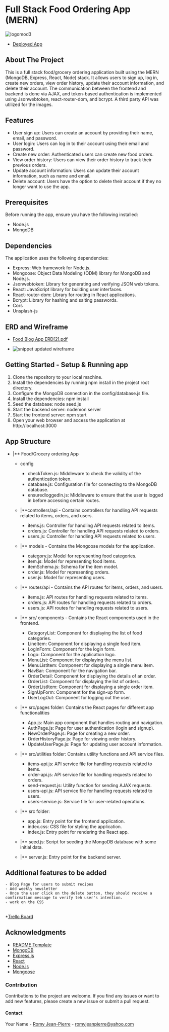 # Full Stack Food Ordering App (MERN)
![logomod3](https://github.com/romyjeanpierre/Food-Blog-App/assets/136476463/49917dd1-9f77-410f-a3f0-debaae164f61)

* [Deployed App](https://rommy-grocery-marketplace.onrender.com)

## About The Project

This is a full stack food/grocery ordering application built using the MERN (MongoDB, Express, React, Node) stack. It allows users to sign up, log in, create new orders, view order history, update their account information, and delete their account. The communication between the frontend and backend is done via AJAX, and token-based authentication is implemented using Jsonwebtoken, react-router-dom, and bcrypt. A third party API was utilized for the images. 

## Features

* User sign up: Users can create an account by providing their name, email, and password.
* User login: Users can log in to their account using their email and password.
* Create new order: Authenticated users can create new food orders.
* View order history: Users can view their order history to track their previous orders.
* Update account information: Users can update their account information, such as name and email.
* Delete account: Users have the option to delete their account if they no longer want to use the app.



## Prerequisites

Before running the app, ensure you have the following installed: 
* Node.js
* MongoDB 

## Dependencies

The application uses the following dependencies:

- Express: Web framework for Node.js.
- Mongoose: Object Data Modeling (ODM) library for MongoDB and Node.js.
- Jsonwebtoken: Library for generating and verifying JSON web tokens.
- React: JavaScript library for building user interfaces.
- React-router-dom: Library for routing in React applications.
- Bcrypt: Library for hashing and salting passwords.
- Cors
- Unsplash-js 


## ERD and Wireframe 
* [Food Blog App ERD[2].pdf](https://github.com/romyjeanpierre/Food-Blog-App/files/12717577/Food.Blog.App.ERD.2.pdf)

* ![snippet updated wireframe](https://github.com/romyjeanpierre/Food-Blog-App/assets/136476463/7345a11a-2bef-41c1-b126-bb4f56885a5a)




## Getting Started - Setup & Running app
1. Clone the repository to your local machine.
2. Install the dependencies by running npm install in the project root directory.
3. Configure the MongoDB connection in the config/database.js file.
4. Install the dependencies: npm install 
5. Seed the database: node seed.js 
6. Start the backend server: nodemon server
7. Start the frontend server: npm start
8. Open your web browser and access the application at http://localhost:3000


## App Structure 
* |** Food/Grocery ordering App
    *  config
        - checkToken.js: Middleware to check the validity of the authentication token.
        - database.js: Configuration file for connecting to the MongoDB database.
        - ensuredloggedIn.js: Middleware to ensure that the user is logged in before accessing certain  routes.

    * |**controllers/api - Contains controllers for handling API requests related to items, orders, and users.
        - items.js: Controller for handling API requests related to items.
        - orders.js: Controller for handling API requests related to orders.
        - users.js: Controller for handling API requests related to users.

    * |** models - Contains the Mongoose models for the application.
        - category.js: Model for representing food categories.
        - item.js: Model for representing food items.
        - itemSchema.js: Schema for the item model.
        - order.js: Model for representing orders.
        - user.js: Model for representing users.

    * |** routes/api - Contains the API routes for items, orders, and users.
        - items.js: API routes for handling requests related to items.
        - orders.js: API routes for handling requests related to orders.
        - users.js: API routes for handling requests related to users.

    * |** src/ components - Contains the React components used in the frontend.
        - CategoryList: Component for displaying the list of food categories.
        - LineItem: Component for displaying a single food item.
        - LogInForm: Component for the login form.
        - Logo: Component for the application logo.
        - MenuList: Component for displaying the menu list.
        - MenuListItem: Component for displaying a single menu item.
        - NavBar: Component for the navigation bar.
        - OrderDetail: Component for displaying the details of an order.
        - OrderList: Component for displaying the list of orders.
        - OrderListItem: Component for displaying a single order item.
        - SignUpForm: Component for the sign-up form.
        - UserLogOut: Component for logging out the user.

     * |** src/pages folder: Contains the React pages for different app functionalities
        - App.js: Main app component that handles routing and navigation.
        - AuthPage.js: Page for user authentication (login and signup).
        - NewOrderPage.js: Page for creating a new order.
        - OrderHistoryPage.js: Page for viewing order history.
        - UpdateUserPage.js: Page for updating user account information.

    * |** src/utilities folder: Contains utility functions and API service files.
        - items-api.js: API service file for handling requests related to items.
        - order-api.js: API service file for handling requests related to orders.
        - send-request.js: Utility function for sending AJAX requests.
        - users-api.js: API service file for handling requests related to users.
        - users-service.js: Service file for user-related operations.

    * |** src folder:
        - app.js: Entry point for the frontend application.
        - index.css: CSS file for styling the application.
        - index.js: Entry point for rendering the React app.

    * |** seed.js: Script for seeding the MongoDB database with some initial data.
    * |** server.js: Entry point for the backend server.
 



## Additional features to be added
    - Blog Page for users to submit recipes 
    - Add weekly newsletter
    - Once the user click on the delete button, they should receive a confirmation message to verify teh user's intention.
    - work on the CSS

## 
*[Trello Board](https://trello.com/b/krPt5roe/food-ordering-app)



## Acknowledgments

* [README Template](https://github.com/othneildrew/Best-README-Template/blob/master/BLANK_README.md?plain=1)
* [MongoDB](https://www.mongodb.com/)
* [Express.js](https://expressjs.com/)
* [React](https://reactjs.org/)
* [Node.js](https://nodejs.org/)
* [Mongoose](https://mongoosejs.com/)


### Contribution

Contributions to the project are welcome. If you find any issues or want to add new features, please create a new issue or submit a pull request.

#### Contact

Your Name - [Romy Jean-Pierre](romyjeanpierre@yahoo.com) - romyjeanpierre@yahoo.com



